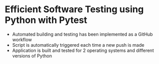 # Efficient Software Testing using Python with Pytest
- Automated building and testing has been implemented as a GitHub workflow
- Script is automatically triggered each time a new push is made
- Application is built and tested for 2 operating systems and different versions of Python


